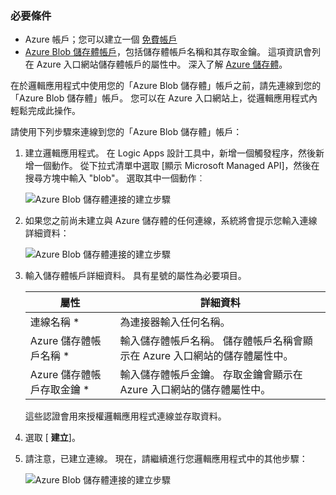 ### <a name="prerequisites"></a>必要條件
* Azure 帳戶；您可以建立一個 [免費帳戶](https://azure.microsoft.com/free)
* [Azure Blob 儲存體帳戶](../articles/storage/storage-create-storage-account.md)，包括儲存體帳戶名稱和其存取金鑰。 這項資訊會列在 Azure 入口網站儲存體帳戶的屬性中。 深入了解 [Azure 儲存體](../articles/storage/storage-introduction.md)。

在於邏輯應用程式中使用您的「Azure Blob 儲存體」帳戶之前，請先連線到您的「Azure Blob 儲存體」帳戶。 您可以在 Azure 入口網站上，從邏輯應用程式內輕鬆完成此操作。  

請使用下列步驟來連線到您的「Azure Blob 儲存體」帳戶：  

1. 建立邏輯應用程式。 在 Logic Apps 設計工具中，新增一個觸發程序，然後新增一個動作。 從下拉式清單中選取 [顯示 Microsoft Managed API]，然後在搜尋方塊中輸入 "blob"。 選取其中一個動作︰  
   
    ![Azure Blob 儲存體連接的建立步驟](./media/connectors-create-api-azureblobstorage/azureblobstorage-1.png)  
2. 如果您之前尚未建立與 Azure 儲存體的任何連線，系統將會提示您輸入連線詳細資料：   
   
    ![Azure Blob 儲存體連接的建立步驟](./media/connectors-create-api-azureblobstorage/connection-details.png)  
3. 輸入儲存體帳戶詳細資料。 具有星號的屬性為必要項目。
   
   | 屬性 | 詳細資料 |
   | --- | --- |
   | 連線名稱 * |為連接器輸入任何名稱。 |
   | Azure 儲存體帳戶名稱 * |輸入儲存體帳戶名稱。 儲存體帳戶名稱會顯示在 Azure 入口網站的儲存體屬性中。 |
   | Azure 儲存體帳戶存取金鑰 * |輸入儲存體帳戶金鑰。 存取金鑰會顯示在 Azure 入口網站的儲存體屬性中。 |
   
    這些認證會用來授權邏輯應用程式連線並存取資料。 
4. 選取 [ **建立**]。
5. 請注意，已建立連線。 現在，請繼續進行您邏輯應用程式中的其他步驟： 
   
    ![Azure Blob 儲存體連接的建立步驟](./media/connectors-create-api-azureblobstorage/azureblobstorage-3.png)  

